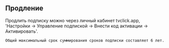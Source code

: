 ## Продление

Продлить подписку можно через личный кабинет tvclick.app, 'Настройки → Управление подпиской → Внести код активации → Активировать'.

```
Общий максимальный срок суммирования сроков подписки составляет 6 лет.
```